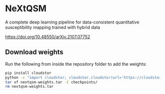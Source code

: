 # NeXtQSM
A complete deep learning pipeline for data-consistent quantitative susceptibility mapping trained with hybrid data

https://doi.org/10.48550/arXiv.2107.07752

## Download weights

Run the following from inside the repository folder to add the weights:

```bash
pip install cloudstor
python -c "import cloudstor; cloudstor.cloudstor(url='https://cloudstor.aarnet.edu.au/plus/s/5OehmoRrTr9XlS5', password='').download('', 'nextqsm-weights.tar')"
tar xf nextqsm-weights.tar -C checkpoints/
rm nextqsm-weights.tar
```
